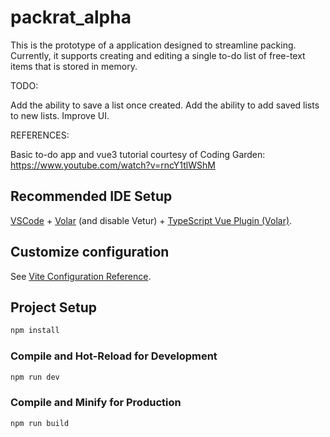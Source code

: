 # packrat_alpha

This is the prototype of a application designed to streamline packing. Currently, it supports creating and editing a single to-do list of free-text items that is stored in memory.

TODO: 

Add the ability to save a list once created.
Add the ability to add saved lists to new lists.
Improve UI.

REFERENCES:

Basic to-do app and vue3 tutorial courtesy of Coding Garden: https://www.youtube.com/watch?v=rncY1tlWShM

## Recommended IDE Setup

[VSCode](https://code.visualstudio.com/) + [Volar](https://marketplace.visualstudio.com/items?itemName=Vue.volar) (and disable Vetur) + [TypeScript Vue Plugin (Volar)](https://marketplace.visualstudio.com/items?itemName=Vue.vscode-typescript-vue-plugin).

## Customize configuration

See [Vite Configuration Reference](https://vitejs.dev/config/).

## Project Setup

```sh
npm install
```

### Compile and Hot-Reload for Development

```sh
npm run dev
```

### Compile and Minify for Production

```sh
npm run build
```
